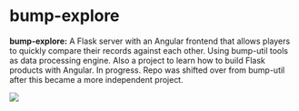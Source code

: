 # bump-explore
**bump-explore:**
A Flask server with an Angular frontend that allows players to quickly compare their records against each other. Using bump-util tools as data processing engine. Also a project to learn how to build Flask products with Angular. In progress. Repo was shifted over from bump-util after this became a more independent project. 

![](/images/bumpexplore.gif)
